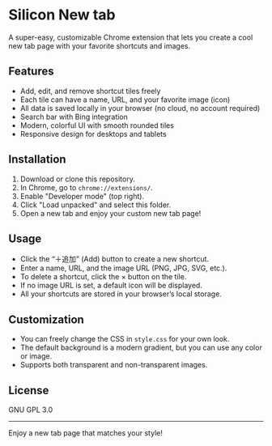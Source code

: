 # Silicon New tab 

A super-easy, customizable Chrome extension that lets you create a cool new tab page with your favorite shortcuts and images.

## Features

- Add, edit, and remove shortcut tiles freely
- Each tile can have a name, URL, and your favorite image (icon)
- All data is saved locally in your browser (no cloud, no account required)
- Search bar with Bing integration
- Modern, colorful UI with smooth rounded tiles
- Responsive design for desktops and tablets

## Installation

1. Download or clone this repository.
2. In Chrome, go to `chrome://extensions/`.
3. Enable "Developer mode" (top right).
4. Click "Load unpacked" and select this folder.
5. Open a new tab and enjoy your custom new tab page!

## Usage

- Click the “＋追加” (Add) button to create a new shortcut.
- Enter a name, URL, and the image URL (PNG, JPG, SVG, etc.).
- To delete a shortcut, click the × button on the tile.
- If no image URL is set, a default icon will be displayed.
- All your shortcuts are stored in your browser’s local storage.

## Customization

- You can freely change the CSS in `style.css` for your own look.
- The default background is a modern gradient, but you can use any color or image.
- Supports both transparent and non-transparent images.

## License

GNU GPL 3.0

---

Enjoy a new tab page that matches your style!
